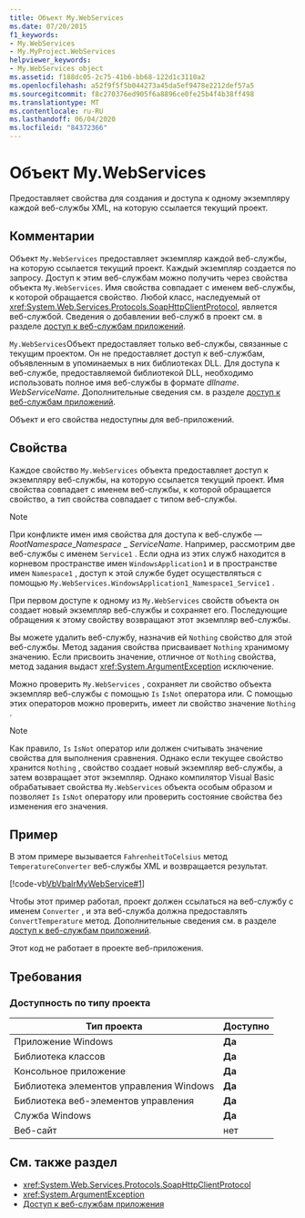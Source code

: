 ```yaml
---
title: Объект My.WebServices
ms.date: 07/20/2015
f1_keywords:
- My.WebServices
- My.MyProject.WebServices
helpviewer_keywords:
- My.WebServices object
ms.assetid: f188dc05-2c75-41b6-bb68-122d1c3110a2
ms.openlocfilehash: a52f9f5f5b044273a45da5ef9478e2212def57a5
ms.sourcegitcommit: f8c270376ed905f6a8896ce0fe25b4f4b38ff498
ms.translationtype: MT
ms.contentlocale: ru-RU
ms.lasthandoff: 06/04/2020
ms.locfileid: "84372366"
---
```

# <a name="mywebservices-object"></a>Объект My.WebServices
Предоставляет свойства для создания и доступа к одному экземпляру каждой веб-службы XML, на которую ссылается текущий проект.  
  
## <a name="remarks"></a>Комментарии  
 Объект `My.WebServices` предоставляет экземпляр каждой веб-службы, на которую ссылается текущий проект. Каждый экземпляр создается по запросу. Доступ к этим веб-службам можно получить через свойства объекта `My.WebServices`. Имя свойства совпадает с именем веб-службы, к которой обращается свойство. Любой класс, наследуемый от <xref:System.Web.Services.Protocols.SoapHttpClientProtocol>, является веб-службой. Сведения о добавлении веб-служб в проект см. в разделе [доступ к веб-службам приложений](../../developing-apps/programming/accessing-application-web-services.md).  
  
 `My.WebServices`Объект предоставляет только веб-службы, связанные с текущим проектом. Он не предоставляет доступ к веб-службам, объявленным в упоминаемых в них библиотеках DLL. Для доступа к веб-службе, предоставляемой библиотекой DLL, необходимо использовать полное имя веб-службы в формате *dllname*. *WebServiceName*. Дополнительные сведения см. в разделе [доступ к веб-службам приложений](../../developing-apps/programming/accessing-application-web-services.md).  
  
 Объект и его свойства недоступны для веб-приложений.  
  
## <a name="properties"></a>Свойства  
 Каждое свойство `My.WebServices` объекта предоставляет доступ к экземпляру веб-службы, на которую ссылается текущий проект. Имя свойства совпадает с именем веб-службы, к которой обращается свойство, а тип свойства совпадает с типом веб-службы.  
  
> [!NOTE]
> При конфликте имен имя свойства для доступа к веб-службе — *RootNamespace*_*Namespace* \_ *ServiceName*. Например, рассмотрим две веб-службы с именем `Service1` . Если одна из этих служб находится в корневом пространстве имен `WindowsApplication1` и в пространстве имен `Namespace1` , доступ к этой службе будет осуществляться с помощью `My.WebServices.WindowsApplication1_Namespace1_Service1` .  
  
 При первом доступе к одному из `My.WebServices` свойств объекта он создает новый экземпляр веб-службы и сохраняет его. Последующие обращения к этому свойству возвращают этот экземпляр веб-службы.  
  
 Вы можете удалить веб-службу, назначив ей `Nothing` свойство для этой веб-службы. Метод задания свойства присваивает `Nothing` хранимому значению. Если присвоить значение, отличное от `Nothing` свойства, метод задания выдаст <xref:System.ArgumentException> исключение.  
  
 Можно проверить `My.WebServices` , сохраняет ли свойство объекта экземпляр веб-службы с помощью `Is` `IsNot` оператора или. С помощью этих операторов можно проверить, имеет ли свойство значение `Nothing` .  
  
> [!NOTE]
> Как правило, `Is` `IsNot` оператор или должен считывать значение свойства для выполнения сравнения. Однако если текущее свойство хранится `Nothing` , свойство создает новый экземпляр веб-службы, а затем возвращает этот экземпляр. Однако компилятор Visual Basic обрабатывает свойства `My.WebServices` объекта особым образом и позволяет `Is` `IsNot` оператору или проверить состояние свойства без изменения его значения.  
  
## <a name="example"></a>Пример  
 В этом примере вызывается `FahrenheitToCelsius` метод `TemperatureConverter` веб-службы XML и возвращается результат.  
  
 [!code-vb[VbVbalrMyWebService#1](~/samples/snippets/visualbasic/VS_Snippets_VBCSharp/VbVbalrMyWebService/VB/Form1.vb#1)]  
  
 Чтобы этот пример работал, проект должен ссылаться на веб-службу с именем `Converter` , и эта веб-служба должна предоставлять `ConvertTemperature` метод. Дополнительные сведения см. в разделе [доступ к веб-службам приложений](../../developing-apps/programming/accessing-application-web-services.md).  
  
 Этот код не работает в проекте веб-приложения.  
  
## <a name="requirements"></a>Требования  
  
### <a name="availability-by-project-type"></a>Доступность по типу проекта  
  
|Тип проекта|Доступно|  
|---|---|  
|Приложение Windows|**Да**|  
|Библиотека классов|**Да**|  
|Консольное приложение|**Да**|  
|Библиотека элементов управления Windows|**Да**|  
|Библиотека веб-элементов управления|**Да**|  
|Служба Windows|**Да**|  
|Веб-сайт|нет|  
  
## <a name="see-also"></a>См. также раздел

- <xref:System.Web.Services.Protocols.SoapHttpClientProtocol>
- <xref:System.ArgumentException>
- [Доступ к веб-службам приложения](../../developing-apps/programming/accessing-application-web-services.md)
